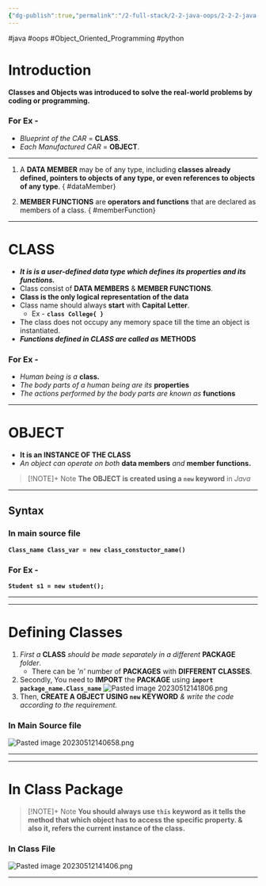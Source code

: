 ```yaml
---
{"dg-publish":true,"permalink":"/2-full-stack/2-2-java-oops/2-2-2-java-classes-and-objects/","noteIcon":""}
---
```


#java #oops #Object_Oriented_Programming #python 
# Introduction
**Classes and Objects was introduced to solve the real-world problems by coding or programming.**
### For Ex - 
- *Blueprint of the CAR* = **CLASS**.
- *Each Manufactured CAR* = **OBJECT**. 
***
1. A **DATA MEMBER** may be of any type, including **classes already defined, pointers to objects of any type, or even references to objects of any type**.
{ #dataMember}

2. **MEMBER FUNCTIONS** are **operators and functions** that are declared as members of a class.
{ #memberFunction}

***
# CLASS
- ***It is is a user-defined data type which defines its properties and its functions.***
- Class consist of **DATA MEMBERS** & **MEMBER FUNCTIONS**.
- **Class is the only logical representation of the data**
- Class name should always **start** with **Capital Letter**. 
	- Ex - **`class College{ }`**
- The class does not occupy any memory space till the time an object is instantiated.
- ***Functions defined in CLASS are called as*** **METHODS**
### For Ex - 
- *Human being is a* **class.**
- *The body parts of a human being are its* **properties**
- *The actions performed by the body parts are known as* **functions**
***
# OBJECT
- **It is an INSTANCE OF THE CLASS**
- *An object can operate on both* **data members** *and* **member functions.**

> [!NOTE]+ Note
> **The OBJECT is created using a **`new`** keyword** in *Java*

***
## Syntax
### In main source file 
**`Class_name Class_var = new class_constuctor_name()`**

### For Ex - 
**`Student s1 = new student();`**
***
***
# Defining Classes

1. *First a* **CLASS** *should be made separately in a different* **PACKAGE** *folder*.
	- There can be *'n'* number of **PACKAGES** with **DIFFERENT CLASSES**.
2. Secondly, You need to **IMPORT** the **PACKAGE** using **`import package_name.Class_name`** 
![Pasted image 20230512141806.png](/img/user/_resources/Pasted%20image%2020230512141806.png)
3. Then,  **CREATE A OBJECT USING `new` KEYWORD** *& write the code according to the requirement.*
### In Main Source file 
![Pasted image 20230512140658.png](/img/user/_resources/Pasted%20image%2020230512140658.png)
***
***
# In Class Package  
> [!NOTE]+ Note
> **You should always use `this` keyword as it tells the method that which object has to access the specific property.
> & also it, refers the current instance of the class.**

### In Class File
![Pasted image 20230512141406.png](/img/user/_resources/Pasted%20image%2020230512141406.png)
***